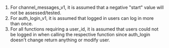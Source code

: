 1. For channel_messages_v1, it is assumed that a negative "start" value
   will not be assessed/tested.
2. For auth_login_v1, it is assumed that logged in users can log in more
   than once.
3. For all functions requiring a user_id, it is assumed that users could
   not be logged in when calling the respective function since auth_login
   doesn't change return anything or modify user.